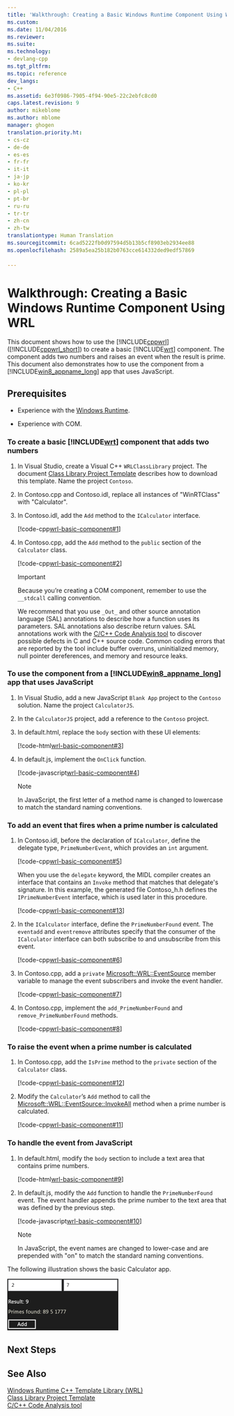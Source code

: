 ```yaml
---
title: 'Walkthrough: Creating a Basic Windows Runtime Component Using WRL | Microsoft Docs'
ms.custom: 
ms.date: 11/04/2016
ms.reviewer: 
ms.suite: 
ms.technology:
- devlang-cpp
ms.tgt_pltfrm: 
ms.topic: reference
dev_langs:
- C++
ms.assetid: 6e3f0986-7905-4f94-90e5-22c2ebfc8cd0
caps.latest.revision: 9
author: mikeblome
ms.author: mblome
manager: ghogen
translation.priority.ht:
- cs-cz
- de-de
- es-es
- fr-fr
- it-it
- ja-jp
- ko-kr
- pl-pl
- pt-br
- ru-ru
- tr-tr
- zh-cn
- zh-tw
translationtype: Human Translation
ms.sourcegitcommit: 6cad5222fb0d97594d5b13b5cf8903eb2934ee88
ms.openlocfilehash: 2589a5ea25b182b0763cce614332ded9edf57869

---
```

# Walkthrough: Creating a Basic Windows Runtime Component Using WRL
This document shows how to use the [!INCLUDE[cppwrl](../windows/includes/cppwrl_md.md)] ([!INCLUDE[cppwrl_short](../windows/includes/cppwrl_short_md.md)]) to create a basic [!INCLUDE[wrt](../atl/reference/includes/wrt_md.md)] component. The component adds two numbers and raises an event when the result is prime. This document also demonstrates how to use the component from a [!INCLUDE[win8_appname_long](../build/includes/win8_appname_long_md.md)] app that uses JavaScript.  
  
## Prerequisites  
  
-   Experience with the [Windows Runtime](http://msdn.microsoft.com/library/windows/apps/br211377.aspx).  
  
-   Experience with COM.  
  
### To create a basic [!INCLUDE[wrt](../atl/reference/includes/wrt_md.md)] component that adds two numbers  
  
1.  In Visual Studio, create a Visual C++ `WRLClassLibrary` project. The document [Class Library Project Template](../windows/wrl-class-library-project-template.md) describes how to download this template. Name the project `Contoso`.  
  
2.  In Contoso.cpp and Contoso.idl, replace all instances of "WinRTClass" with "Calculator".  
  
3.  In Contoso.idl, add the `Add` method to the `ICalculator` interface.  
  
     [!code-cpp[wrl-basic-component#1](../windows/codesnippet/CPP/walkthrough-creating-a-basic-windows-runtime-component-using-wrl_1.idl)]  
  
4.  In Contoso.cpp, add the `Add` method to the `public` section of the `Calculator` class.  
  
     [!code-cpp[wrl-basic-component#2](../windows/codesnippet/CPP/walkthrough-creating-a-basic-windows-runtime-component-using-wrl_2.cpp)]  
  
    > [!IMPORTANT]
    >  Because you’re creating a COM component, remember to use the `__stdcall` calling convention.  
  
     We recommend that you use `_Out_` and other source annotation language (SAL) annotations to describe how a function uses its parameters. SAL annotations also describe return values. SAL annotations work with the [C/C++ Code Analysis tool](/visualstudio/code-quality/code-analysis-for-c-cpp-overview) to discover possible defects in C and C++ source code. Common coding errors that are reported by the tool include buffer overruns, uninitialized memory, null pointer dereferences, and memory and resource leaks.  
  
### To use the component from a [!INCLUDE[win8_appname_long](../build/includes/win8_appname_long_md.md)] app that uses JavaScript  
  
1.  In Visual Studio, add a new JavaScript `Blank App` project to the `Contoso` solution. Name the project `CalculatorJS`.  
  
2.  In the `CalculatorJS` project, add a reference to the `Contoso` project.  
  
3.  In default.html, replace the `body` section with these UI elements:  
  
     [!code-html[wrl-basic-component#3](../windows/codesnippet/Html/walkthrough-creating-a-basic-windows-runtime-component-using-wrl_3.html)]  
  
4.  In default.js, implement the `OnClick` function.  
  
     [!code-javascript[wrl-basic-component#4](../windows/codesnippet/JavaScript/walkthrough-creating-a-basic-windows-runtime-component-using-wrl_4.js)]  
  
    > [!NOTE]
    >  In JavaScript, the first letter of a method name is changed to lowercase to match the standard naming conventions.  
  
### To add an event that fires when a prime number is calculated  
  
1.  In Contoso.idl, before the declaration of `ICalculator`, define the delegate type, `PrimeNumberEvent`, which provides an `int` argument.  
  
     [!code-cpp[wrl-basic-component#5](../windows/codesnippet/CPP/walkthrough-creating-a-basic-windows-runtime-component-using-wrl_5.idl)]  
  
     When you use the `delegate` keyword, the MIDL compiler creates an interface that contains an `Invoke` method that matches that delegate's signature. In this example, the generated file Contoso_h.h defines the `IPrimeNumberEvent` interface, which is used later in this procedure.  
  
     [!code-cpp[wrl-basic-component#13](../windows/codesnippet/CPP/walkthrough-creating-a-basic-windows-runtime-component-using-wrl_6.cpp)]  
  
2.  In the `ICalculator` interface, define the `PrimeNumberFound` event. The `eventadd` and `eventremove` attributes specify that the consumer of the `ICalculator` interface can both subscribe to and unsubscribe from this event.  
  
     [!code-cpp[wrl-basic-component#6](../windows/codesnippet/CPP/walkthrough-creating-a-basic-windows-runtime-component-using-wrl_7.idl)]  
  
3.  In Contoso.cpp, add a `private` [Microsoft::WRL::EventSource](../windows/eventsource-class.md) member variable to manage the event subscribers and invoke the event handler.  
  
     [!code-cpp[wrl-basic-component#7](../windows/codesnippet/CPP/walkthrough-creating-a-basic-windows-runtime-component-using-wrl_8.cpp)]  
  
4.  In Contoso.cpp, implement the `add_PrimeNumberFound` and `remove_PrimeNumberFound` methods.  
  
     [!code-cpp[wrl-basic-component#8](../windows/codesnippet/CPP/walkthrough-creating-a-basic-windows-runtime-component-using-wrl_9.cpp)]  
  
### To raise the event when a prime number is calculated  
  
1.  In Contoso.cpp, add the `IsPrime` method to the `private` section of the `Calculator` class.  
  
     [!code-cpp[wrl-basic-component#12](../windows/codesnippet/CPP/walkthrough-creating-a-basic-windows-runtime-component-using-wrl_10.cpp)]  
  
2.  Modify the `Calculator`’s `Add` method to call the [Microsoft::WRL::EventSource::InvokeAll](../windows/eventsource-invokeall-method.md) method when a prime number is calculated.  
  
     [!code-cpp[wrl-basic-component#11](../windows/codesnippet/CPP/walkthrough-creating-a-basic-windows-runtime-component-using-wrl_11.cpp)]  
  
### To handle the event from JavaScript  
  
1.  In default.html, modify the `body` section to include a text area that contains prime numbers.  
  
     [!code-html[wrl-basic-component#9](../windows/codesnippet/Html/walkthrough-creating-a-basic-windows-runtime-component-using-wrl_12.html)]  
  
2.  In default.js, modify the `Add` function to handle the `PrimeNumberFound` event. The event handler appends the prime number to the text area that was defined by the previous step.  
  
     [!code-javascript[wrl-basic-component#10](../windows/codesnippet/JavaScript/walkthrough-creating-a-basic-windows-runtime-component-using-wrl_13.js)]  
  
    > [!NOTE]
    >  In JavaScript, the event names are changed to lower-case and are prepended with "on" to match the standard naming conventions.  
  
 The following illustration shows the basic Calculator app.  
  
 ![Basic calculator app using JavaScript](../windows/media/wrl_basic_component.png "WRL_Basic_Component")  
  
## Next Steps  
  
## See Also  
 [Windows Runtime C++ Template Library (WRL)](../windows/windows-runtime-cpp-template-library-wrl.md)   
 [Class Library Project Template](../windows/wrl-class-library-project-template.md)   
 [C/C++ Code Analysis tool](/visualstudio/code-quality/code-analysis-for-c-cpp-overview)


<!--HONumber=Jan17_HO2-->


